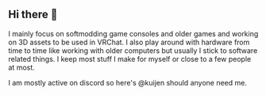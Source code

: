 ## Hi there 👋
I mainly focus on softmodding game consoles and older games and working on 3D assets to be used in VRChat.
I also play around with hardware from time to time like working with older computers but usually I stick to software related things.
I keep most stuff I make for myself or close to a few people at most.

I am mostly active on discord so here's @kuijen should anyone need me.
